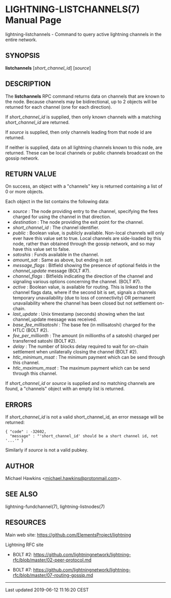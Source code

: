 LIGHTNING-LISTCHANNELS(7) Manual Page
=====================================
lightning-listchannels - Command to query active lightning channels in
the entire network.

SYNOPSIS
--------

**listchannels** \[*short\_channel\_id*\] \[*source*\]

DESCRIPTION
-----------

The **listchannels** RPC command returns data on channels that are known
to the node. Because channels may be bidirectional, up to 2 objects will
be returned for each channel (one for each direction).

If *short\_channel\_id* is supplied, then only known channels with a
matching *short\_channel\_id* are returned.

If *source* is supplied, then only channels leading from that node id
are returned.

If neither is supplied, data on all lightning channels known to this
node, are returned. These can be local channels or public channels
broadcast on the gossip network.

RETURN VALUE
------------

On success, an object with a "channels" key is returned containing a
list of 0 or more objects.

Each object in the list contains the following data:
- *source* : The node providing entry to the channel, specifying the
fees charged for using the channel in that direction.
- *destination* : The node providing the exit point for the channel.
- *short\_channel\_id* : The channel identifier.
- *public* : Boolean value, is publicly available. Non-local channels
will only ever have this value set to true. Local channels are
side-loaded by this node, rather than obtained through the gossip
network, and so may have this value set to false.
- *satoshis* : Funds available in the channel.
- *amount\_sat* : Same as above, but ending in *sat*.
- *message\_flags* : Bitfield showing the presence of optional fields
in the *channel\_update* message (BOLT \#7).
- *channel\_flags* : Bitfields indicating the direction of the channel
and signaling various options concerning the channel. (BOLT \#7).
- *active* : Boolean value, is available for routing. This is linked
to the channel flags data, where if the second bit is set, signals a
channels temporary unavailability (due to loss of connectivity) OR
permanent unavailability where the channel has been closed but not
settlement on-chain.
- *last\_update* : Unix timestamp (seconds) showing when the last
channel\_update message was received.
- *base\_fee\_millisatoshi* : The base fee (in millisatoshi) charged
for the HTLC (BOLT \#2).
- *fee\_per\_millionth* : The amount (in millionths of a satoshi)
charged per transferred satoshi (BOLT \#2).
- *delay* : The number of blocks delay required to wait for on-chain
settlement when unilaterally closing the channel (BOLT \#2).
- *htlc\_minimum\_msat* : The minimum payment which can be send
through this channel.
- *htlc\_maximum\_msat* : The maximum payment which can be send
through this channel.

If *short\_channel\_id* or *source* is supplied and no matching channels
are found, a "channels" object with an empty list is returned.

ERRORS
------

If *short\_channel\_id* is not a valid short\_channel\_id, an error
message will be returned:

    { "code" : -32602,
      "message" : "'short_channel_id' should be a short channel id, not '...'" }

Similarly if *source* is not a valid pubkey.

AUTHOR
------

Michael Hawkins <<michael.hawkins@protonmail.com>>.

SEE ALSO
--------

lightning-fundchannel(7), lightning-listnodes(7)

RESOURCES
---------

Main web site: <https://github.com/ElementsProject/lightning>

Lightning RFC site

-   BOLT \#2:
    <https://github.com/lightningnetwork/lightning-rfc/blob/master/02-peer-protocol.md>

-   BOLT \#7:
    <https://github.com/lightningnetwork/lightning-rfc/blob/master/07-routing-gossip.md>

------------------------------------------------------------------------

Last updated 2019-06-12 11:16:20 CEST
